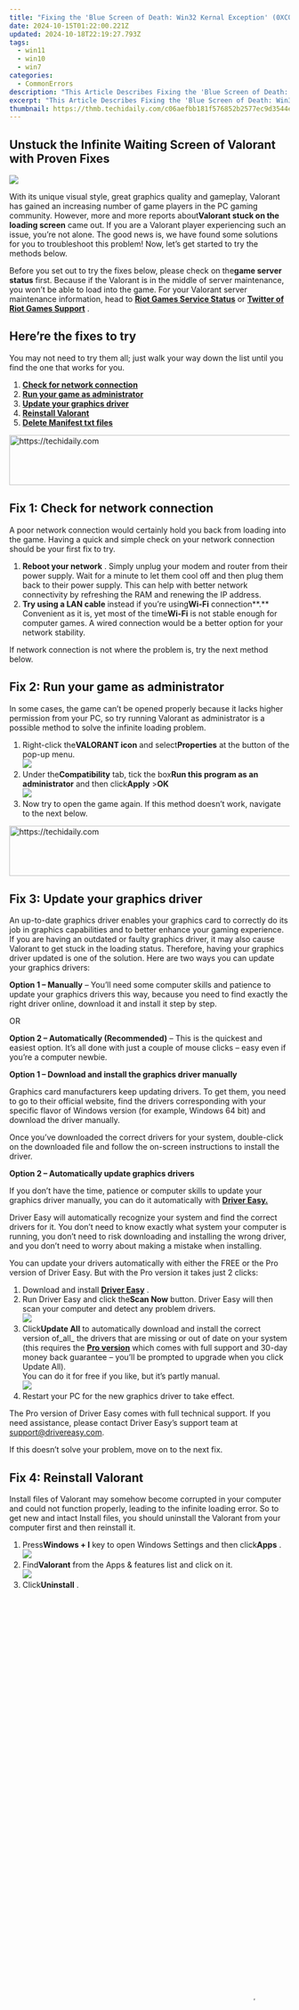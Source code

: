 ```yaml
---
title: "Fixing the 'Blue Screen of Death: Win32 Kernal Exception' (0XC0 # Similar Problem for US Audience"
date: 2024-10-15T01:22:00.221Z
updated: 2024-10-18T22:19:27.793Z
tags:
  - win11
  - win10
  - win7
categories:
  - CommonErrors
description: "This Article Describes Fixing the 'Blue Screen of Death: Win32 Kernal Exception' (0XC0 # Similar Problem for US Audience"
excerpt: "This Article Describes Fixing the 'Blue Screen of Death: Win32 Kernal Exception' (0XC0 # Similar Problem for US Audience"
thumbnail: https://thmb.techidaily.com/c06aefbb181f576852b2577ec9d3544ebd6635b5e4bff4964dd308c72eeba377.jpg
---
```


## Unstuck the Infinite Waiting Screen of Valorant with Proven Fixes

![](https://images.drivereasy.com/wp-content/uploads/2022/04/Valorant-loading-pic.jpg)

 With its unique visual style, great graphics quality and gameplay, Valorant has gained an increasing number of game players in the PC gaming community. However, more and more reports about**Valorant stuck on the loading screen** came out. If you are a Valorant player experiencing such an issue, you’re not alone. The good news is, we have found some solutions for you to troubleshoot this problem! Now, let’s get started to try the methods below.

 Before you set out to try the fixes below, please check on the**game server status** first. Because if the Valorant is in the middle of server maintenance, you won’t be able to load into the game. For your Valorant server maintenance information, head to **[Riot Games Service Status](https://status.riotgames.com/)**  or **[Twitter of Riot Games Support](https://twitter.com/riotsupport?lang=en)**  .

## Here’re the fixes to try

 You may not need to try them all; just walk your way down the list until you find the one that works for you.

1. **[Check for network connection](https://tools.techidaily.com/drivereasy/download/)**
2. **[Run your game as administrator](https://tools.techidaily.com/drivereasy/download/)**
3. **[Update your graphics driver](https://tools.techidaily.com/drivereasy/download/)**
4. **[Reinstall Valorant](https://tools.techidaily.com/drivereasy/download/)**
5. **[Delete Manifest txt files](https://tools.techidaily.com/drivereasy/download/)**

<!-- affiliate ads begin -->
<a href="https://ephamedtechinc.pxf.io/c/5597632/2137206/26400" target="_top" id="2137206">
  <img src="//a.impactradius-go.com/display-ad/26400-2137206" border="0" alt="https://techidaily.com" width="728" height="90"/>
</a>
<img height="0" width="0" src="https://ephamedtechinc.pxf.io/i/5597632/2137206/26400" style="position:absolute;visibility:hidden;" border="0" />
<!-- affiliate ads end -->

## Fix 1: Check for network connection

 A poor network connection would certainly hold you back from loading into the game. Having a quick and simple check on your network connection should be your first fix to try.

1. **Reboot your network** . Simply unplug your modem and router from their power supply. Wait for a minute to let them cool off and then plug them back to their power supply. This can help with better network connectivity by refreshing the RAM and renewing the IP address.
2. **Try using a LAN cable** instead if you’re using**Wi-Fi** connection**.** Convenient as it is, yet most of the time**Wi-Fi** is not stable enough for computer games. A wired connection would be a better option for your network stability.

 If network connection is not where the problem is, try the next method below.

## Fix 2: Run your game as administrator

 In some cases, the game can’t be opened properly because it lacks higher permission from your PC, so try running Valorant as administrator is a possible method to solve the infinite loading problem.

1. Right-click the**VALORANT icon** and select**Properties** at the button of the pop-up menu.  
![](https://images.drivereasy.com/wp-content/uploads/2022/04/Valorant-open-file-location.jpg)
2. Under the**Compatibility** tab, tick the box**Run this program as an administrator** and then click**Apply** \>**OK**  
![](https://images.drivereasy.com/wp-content/uploads/2022/04/VALORANT-run-as-ad.jpg)
3. Now try to open the game again. If this method doesn’t work, navigate to the next below.

<!-- affiliate ads begin -->
<a href="https://imp.i357552.net/c/5597632/1001453/11832" target="_top" id="1001453">
  <img src="//a.impactradius-go.com/display-ad/11832-1001453" border="0" alt="https://techidaily.com" width="728" height="90"/>
</a>
<img height="0" width="0" src="https://imp.i357552.net/i/5597632/1001453/11832" style="position:absolute;visibility:hidden;" border="0" />
<!-- affiliate ads end -->

## Fix 3: Update your graphics driver

 An up-to-date graphics driver enables your graphics card to correctly do its job in graphics capabilities and to better enhance your gaming experience. If you are having an outdated or faulty graphics driver, it may also cause Valorant to get stuck in the loading status. Therefore, having your graphics driver updated is one of the solution. Here are two ways you can update your graphics drivers:

**Option 1 – Manually** – You’ll need some computer skills and patience to update your graphics drivers this way, because you need to find exactly the right driver online, download it and install it step by step.

OR

**Option 2 – Automatically (Recommended)** – This is the quickest and easiest option. It’s all done with just a couple of mouse clicks – easy even if you’re a computer newbie.

 **Option 1 – Download and install the graphics driver manually**

 Graphics card manufacturers keep updating drivers. To get them, you need to go to their official website, find the drivers corresponding with your specific flavor of Windows version (for example, Windows 64 bit) and download the driver manually.

 Once you’ve downloaded the correct drivers for your system, double-click on the downloaded file and follow the on-screen instructions to install the driver.

**Option 2 – Automatically update graphics drivers**

 If you don’t have the time, patience or computer skills to update your graphics driver manually, you can do it automatically with **[Driver Easy.](https://tools.techidaily.com/drivereasy/download/)**

 Driver Easy will automatically recognize your system and find the correct drivers for it. You don’t need to know exactly what system your computer is running, you don’t need to risk downloading and installing the wrong driver, and you don’t need to worry about making a mistake when installing.

 You can update your drivers automatically with either the FREE or the Pro version of Driver Easy. But with the Pro version it takes just 2 clicks:

1. Download and install **[Driver Easy](https://tools.techidaily.com/drivereasy/download/)**  .
2. Run Driver Easy and click the**Scan Now** button. Driver Easy will then scan your computer and detect any problem drivers.  
![](https://images.drivereasy.com/wp-content/uploads/2022/04/DE-scan.jpg)
3. Click**Update All** to automatically download and install the correct version of_all_ the drivers that are missing or out of date on your system (this requires the **[Pro version](https://tools.techidaily.com/drivereasy/download/)**  which comes with full support and 30-day money back guarantee – you’ll be prompted to upgrade when you click Update All).  
 You can do it for free if you like, but it’s partly manual.  
![](https://images.drivereasy.com/wp-content/uploads/2022/04/DE-graphics.jpg)
4. Restart your PC for the new graphics driver to take effect.

 The Pro version of Driver Easy comes with full technical support. If you need assistance, please contact Driver Easy’s support team at <support@drivereasy.com>.

If this doesn’t solve your problem, move on to the next fix.

## Fix 4: Reinstall Valorant

 Install files of Valorant may somehow become corrupted in your computer and could not function properly, leading to the infinite loading error. So to get new and intact Install files, you should uninstall the Valorant from your computer first and then reinstall it.

1. Press**Windows + I** key to open Windows Settings and then click**Apps** .  
![](https://images.drivereasy.com/wp-content/uploads/2022/04/win-settings-apps.jpg)
2. Find**Valorant** from the Apps & features list and click on it.  
![](https://images.drivereasy.com/wp-content/uploads/2022/04/Valorant-Appsfeatures-1.jpg)
3. Click**Uninstall** .  

<!-- affiliate ads begin -->
<span id="1424528">
					<video width="864" height="1536" style="cursor:pointer"
           poster="//a.impactradius-go.com/display-clicktoplayimage/1424528.png"
           onclick="if(!this.playClicked){this.play();this.setAttribute('controls',true);this.playClicked=true;}">
	   <source src="//a.impactradius-go.com/display-ad/16446-1424528">
	   <img src="//a.impactradius-go.com/display-clicktoplayimage/1424528.png" style="border: none; height: 100%; width: 100%; object-fit: contain">
	</video>
	<div style="width:540px;text-align:center"><a href="javascript:window.open(decodeURIComponent('https%3A%2F%2Flaganoo.pxf.io%2Fc%2F5597632%2F1424528%2F16446'), '_blank');void(0);">Click here</a></div>
</span>
<img height="0" width="0" src="https://imp.pxf.io/i/5597632/1424528/16446" style="position:absolute;visibility:hidden;" border="0" />
<!-- affiliate ads end -->

![](https://images.drivereasy.com/wp-content/uploads/2022/04/Valorant-Uninstall-1.jpg)
4. Click**Uninstall** again in the pop-up window.  

<!-- affiliate ads begin -->
<a href="https://homestyler.sjv.io/c/5597632/1943750/22993" target="_top" id="1943750">
  <img src="//a.impactradius-go.com/display-ad/22993-1943750" border="0" alt="https://techidaily.com" width="300" height="90"/>
</a>
<img height="0" width="0" src="https://homestyler.sjv.io/i/5597632/1943750/22993" style="position:absolute;visibility:hidden;" border="0" />
<!-- affiliate ads end -->

![](https://images.drivereasy.com/wp-content/uploads/2022/04/app-uninstall.jpg)
5. After the Valorant application is successfully uninstalled. Reinstall it from the[**Valorant download page**](https://playvalorant.com/zh-tw/download/) .

<!-- affiliate ads begin -->
<span id="2127886">
					<video width="576" height="1024" style="cursor:pointer"
           poster="//a.impactradius-go.com/display-clicktoplayimage/2127886.png"
           onclick="if(!this.playClicked){this.play();this.setAttribute('controls',true);this.playClicked=true;}">
	   <source src="//a.impactradius-go.com/display-ad/18498-2127886">
	   <img src="//a.impactradius-go.com/display-clicktoplayimage/2127886.png" style="border: none; height: 100%; width: 100%; object-fit: contain">
	</video>
	<div style="width:360px;text-align:center"><a href="javascript:window.open(decodeURIComponent('https%3A%2F%2Funicoeye.pxf.io%2Fc%2F5597632%2F2127886%2F18498'), '_blank');void(0);">Click here</a></div>
</span>
<img height="0" width="0" src="https://imp.pxf.io/i/5597632/2127886/18498" style="position:absolute;visibility:hidden;" border="0" />
<!-- affiliate ads end -->

 If this reinstalling process still doesn’t work for you, you may give the last fix a try.

## Fix 5: Delete Manifest txt files

 Manifest files usually contain info about resources stored as well as settings for loading those resources. In this sense, the Manifest txt files in the Valorant install file may have something to do with the loading trouble. So we could try to delete those Manifest txt files to see if it helps with the problem.

1. Access to the Valorant file location by either right-clicking the Valorant shortcut to**open file location** or following this path: Riot Games\\VALORANT\\live.
2. Right-click the**Manifest\_DebugFiles\_Win64** and**Manifest\_NonUFSFiles\_Win64** and select**Delete** .  
![](https://images.drivereasy.com/wp-content/uploads/2022/04/delete-manifest1-3.jpg)
3. Open Valorant to see if this fix helps you load in the game successfully.

---

 There you have it – hopefully the above fixes could help you out! But if all of them don’t work for you, you can try to go to [**Valorant Support page**](https://support-valorant.riotgames.com/hc/en-us/requests/new) and submit a request to ask for help.  
 If you have another fix that may work, feel free to leave it in the comment below to save people from this loading torture.

* [valorant](https://tools.techidaily.com/drivereasy/download/)

<ins class="adsbygoogle"
     style="display:block"
     data-ad-format="autorelaxed"
     data-ad-client="ca-pub-7571918770474297"
     data-ad-slot="1223367746"></ins>

<ins class="adsbygoogle"
     style="display:block"
     data-ad-client="ca-pub-7571918770474297"
     data-ad-slot="8358498916"
     data-ad-format="auto"
     data-full-width-responsive="true"></ins>

<span class="atpl-alsoreadstyle">Also read:</span>
<div><ul>
<li><a href="https://digital-screen-recording.techidaily.com/updated-a-step-by-step-review-of-using-showmore-for-video-capture/"><u>[Updated] A Step-by-Step Review of Using ShowMore for Video Capture</u></a></li>
<li><a href="https://instagram-videos.techidaily.com/updated-discover-the-overlooked-insights-on-instagram-story-watching-for-2024/"><u>[Updated] Discover the Overlooked Insights on Instagram Story Watching for 2024</u></a></li>
<li><a href="https://win-ratings.techidaily.com/best-3-top-rated-disk-cloning-tools-compatible-with-windows-server-2016/"><u>Best 3 Top-Rated Disk Cloning Tools Compatible with Windows Server 2016</u></a></li>
<li><a href="https://common-error.techidaily.com/connect-your-airpods-to-windows-pc-easy-fixes-and-tips/"><u>Connect Your AirPods to Windows PC : Easy Fixes & Tips</u></a></li>
<li><a href="https://tech-recovery.techidaily.com/experience-the-thrill-watching-the-olympic-games-live-stream-guide/"><u>Experience the Thrill: Watching the Olympic Games Live Stream Guide</u></a></li>
<li><a href="https://common-error.techidaily.com/expert-advice-diagnosing-and-correcting-xbox-one-controller-problems/"><u>Expert Advice: Diagnosing and Correcting Xbox One Controller Problems</u></a></li>
<li><a href="https://common-error.techidaily.com/fixing-unrecognized-usb-hardware-problems-and-failed-port-resets-on-windows-11/"><u>Fixing Unrecognized USB Hardware Problems and Failed Port Resets on Windows 11</u></a></li>
<li><a href="https://common-error.techidaily.com/guide-restarting-intel-realsense-streaming-technology-in-windows-10-systems/"><u>Guide: Restarting Intel RealSense Streaming Technology in Windows 10 Systems</u></a></li>
<li><a href="https://sim-unlock.techidaily.com/how-to-check-if-your-lava-blaze-curve-5g-is-unlocked-by-drfone-android/"><u>How To Check if Your Lava Blaze Curve 5G Is Unlocked</u></a></li>
<li><a href="https://common-error.techidaily.com/how-to-fix-a-non-responsive-dns-server-quick-and-effective-remedies/"><u>How to Fix a Non-Responsive DNS Server: Quick & Effective Remedies</u></a></li>
<li><a href="https://facebook-clips.techidaily.com/in-2024-easy-walkthrough-for-old-facebook-stories-on-laptops-and-phones/"><u>In 2024, Easy Walkthrough for Old Facebook Stories on Laptops & Phones</u></a></li>
<li><a href="https://android-unlock.techidaily.com/in-2024-still-using-pattern-locks-with-samsung-galaxy-m14-4g-tips-tricks-and-helpful-advice-by-drfone-android/"><u>In 2024, Still Using Pattern Locks with Samsung Galaxy M14 4G? Tips, Tricks and Helpful Advice</u></a></li>
<li><a href="https://bypass-frp.techidaily.com/in-2024-top-5-samsung-galaxy-f15-5g-bypass-frp-tools-for-pc-that-actually-work-by-drfone-android/"><u>In 2024, Top 5 Samsung Galaxy F15 5G Bypass FRP Tools for PC That Actually Work</u></a></li>
<li><a href="https://fake-location.techidaily.com/ultimate-guide-to-free-pptp-vpn-for-beginners-on-lava-blaze-curve-5g-drfone-by-drfone-virtual-android/"><u>Ultimate Guide to Free PPTP VPN For Beginners On Lava Blaze Curve 5G | Dr.fone</u></a></li>
</ul></div>

